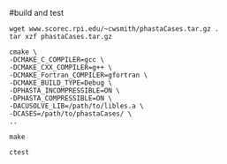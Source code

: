 #build and test

    wget www.scorec.rpi.edu/~cwsmith/phastaCases.tar.gz .
    tar xzf phastaCases.tar.gz

    cmake \
    -DCMAKE_C_COMPILER=gcc \
    -DCMAKE_CXX_COMPILER=g++ \
    -DCMAKE_Fortran_COMPILER=gfortran \
    -DCMAKE_BUILD_TYPE=Debug \
    -DPHASTA_INCOMPRESSIBLE=ON \
    -DPHASTA_COMPRESSIBLE=ON \
    -DACUSOLVE_LIB=/path/to/libles.a \
    -DCASES=/path/to/phastaCases/ \
    ..

    make

    ctest
